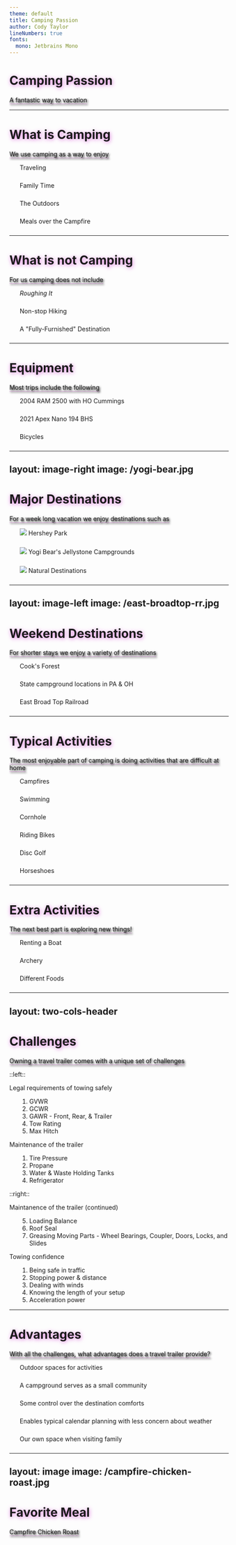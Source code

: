 ```yaml
---
theme: default
title: Camping Passion
author: Cody Taylor
lineNumbers: true
fonts:
  mono: Jetbrains Mono
---
```


# <map-campground></map-campground> Camping Passion

A fantastic way to vacation

---

# What is Camping

We use camping as a way to enjoy

- <majesticons-map-simple-destination></majesticons-map-simple-destination> Traveling
- <material-symbols-family-restroom></material-symbols-family-restroom> Family Time
- <material-symbols-forest></material-symbols-forest> The Outdoors
- <mdi-campfire></mdi-campfire> Meals over the Campfire

<style>
    ul { list-style-type: none; }
    ul li {
        margin-left: 0;
        padding-left: 0;
    }
</style>

---

# What is not Camping

For us camping does not include

- <bi-moon-stars-fill></bi-moon-stars-fill> _Roughing It_
- <material-symbols-hiking></material-symbols-hiking> Non-stop Hiking
- <mingcute-bowknot-line></mingcute-bowknot-line> A "Fully-Furnished" Destination

<style>
    ul { list-style-type: none; }
    ul li {
        margin-left: 0;
        padding-left: 0;
    }
</style>

---

# Equipment

Most trips include the following

- <mdi-car-pickup></mdi-car-pickup> 2004 RAM 2500 with HO Cummings
- <mdi-truck-trailer></mdi-truck-trailer> 2021 Apex Nano 194 BHS
- <mdi-bicycle></mdi-bicycle> Bicycles

<style>
    ul { list-style-type: none; }
    ul li {
        margin-left: 0;
        padding-left: 0;
    }
</style>

---
layout: image-right
image: /yogi-bear.jpg
---

# Major Destinations

For a week long vacation we enjoy destinations such as

- <img class="inline-block size-20 mr-2" src="/hersheypark-icon.svg"> Hershey Park
- <img class="inline-block size-20 mr-2" src="/campjellystone-icon.png"> Yogi Bear's Jellystone Campgrounds
- <img class="inline-block size-20 mr-2" src="/ohio-cardinal-icon.svg"> Natural Destinations

<style>
    ul { list-style-type: none; }
    ul li {
        margin-left: 0;
        margin-bottom: 1.5rem;
        padding-left: 0;
    }
</style>

<!--
Natural Destinations include forests, lakes, rivers, etc - Using the icon
from [Ohio Department of Natural Resources](https://ohiodnr.gov/go-and-do/plan-a-visit/find-a-property/pymatuning-state-park).
-->

---
layout: image-left
image: /east-broadtop-rr.jpg
---

# Weekend Destinations

For shorter stays we enjoy a variety of destinations

- Cook's Forest
- State campground locations in PA & OH
- East Broad Top Railroad

---

# Typical Activities

The most enjoyable part of camping is doing activities that are difficult at home

- <mdi-campfire></mdi-campfire> Campfires
- <mdi-swim></mdi-swim> Swimming
- <mdi-corn></mdi-corn> <mdi-circle-box></mdi-circle-box> Cornhole
- <mdi-bicycle></mdi-bicycle> Riding Bikes
- <tabler-golf></tabler-golf> Disc Golf
- <mdi-horseshoe></mdi-horseshoe> Horseshoes

<style>
    ul { list-style-type: none; }
    ul li {
        margin-left: 0;
        padding-left: 0;
    }
</style>

---

# Extra Activities

The next best part is exploring new things!

- <map-boating></map-boating> Renting a Boat
- <map-archery></map-archery> Archery
- <map-food></map-food> Different Foods

<style>
    ul { list-style-type: none; }
    ul li {
        margin-left: 0;
        padding-left: 0;
    }
</style>

---
layout: two-cols-header
---

# Challenges

Owning a travel trailer comes with a unique set of challenges

::left::

<v-click>
<map-lawyer></map-lawyer> Legal requirements of towing safely

1. GVWR
2. GCWR
3. GAWR - Front, Rear, & Trailer
4. Tow Rating
5. Max Hitch
</v-click>

<v-click>
<mdi-wrench></mdi-wrench> Maintenance of the trailer

1. Tire Pressure
2. Propane
3. Water & Waste Holding Tanks
4. Refrigerator
</v-click>

::right::

<v-click>
<mdi-wrench></mdi-wrench> Maintanence of the trailer (continued)

<ol start="5">
    <li>Loading Balance</li>
    <li>Roof Seal</li>
    <li>Greasing Moving Parts - Wheel Bearings, Coupler, Doors, Locks, and Slides</li>
</ol>
</v-click>

<v-click>
<mdi-check-bold></mdi-check-bold> Towing confidence

1. Being safe in traffic
2. Stopping power & distance
3. Dealing with winds
4. Knowing the length of your setup
5. Acceleration power
</v-click>

<style>
    .two-cols-header {
        grid-template-rows: unset;
    }
    ol {
        margin-left: 1.375rem;
    }
</style>

---

# Advantages

With all the challenges, what advantages does a travel trailer provide?

- <mingcute-maple-leaf-line></mingcute-maple-leaf-line> Outdoor spaces for activities
- <map-playground></map-playground> A campground serves as a small community
- <material-symbols-wifi></material-symbols-wifi> Some control over the destination comforts
- <material-symbols-weather-mix-outline></material-symbols-weather-mix-outline> Enables typical calendar planning with less concern about weather
- <material-symbols-family-home-outline-rounded></material-symbols-family-home-outline-rounded> Our own space when visiting family

<style>
    ul { list-style-type: none; }
    ul li {
        margin-left: 0;
        padding-left: 0;
    }
</style>

---
layout: image
image: /campfire-chicken-roast.jpg
---

# Favorite Meal

Campfire Chicken Roast

<style>
    h1 {
        text-shadow: #de78de 1px 2px 10px;
    }

    h1 + p {
        text-shadow: #000 2px 2px 4px;
        text-decoration: #de78de7f underline solid 1px;
        text-underline-offset: 0.1875rem;
    }
</style>
